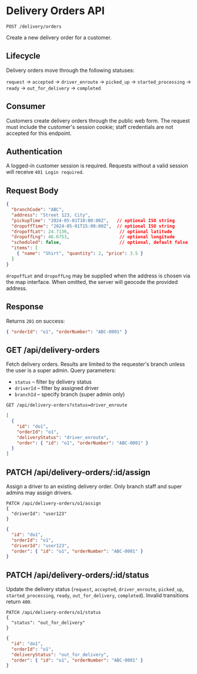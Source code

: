 # Delivery Orders API

`POST /delivery/orders`

Create a new delivery order for a customer.

## Lifecycle

Delivery orders move through the following statuses:

`request` → `accepted` → `driver_enroute` → `picked_up` → `started_processing` → `ready` → `out_for_delivery` → `completed`

## Consumer

Customers create delivery orders through the public web form. The request must
include the customer's session cookie; staff credentials are not accepted for
this endpoint.

## Authentication

A logged-in customer session is required. Requests without a valid session will
receive `401 Login required`.

## Request Body

```json
{
  "branchCode": "ABC",
  "address": "Street 123, City",
  "pickupTime": "2024-05-01T10:00:00Z",   // optional ISO string
  "dropoffTime": "2024-05-01T15:00:00Z",  // optional ISO string
  "dropoffLat": 24.7136,                   // optional latitude
  "dropoffLng": 46.6753,                   // optional longitude
  "scheduled": false,                      // optional, default false
  "items": [
    { "name": "Shirt", "quantity": 2, "price": 3.5 }
  ]
}
```

`dropoffLat` and `dropoffLng` may be supplied when the address is chosen via the
map interface. When omitted, the server will geocode the provided address.

## Response

Returns `201` on success:

```json
{ "orderId": "o1", "orderNumber": "ABC-0001" }
```

## GET /api/delivery-orders

Fetch delivery orders. Results are limited to the requester's branch unless the
user is a super admin. Query parameters:

- `status` – filter by delivery status
- `driverId` – filter by assigned driver
- `branchId` – specify branch (super admin only)

```
GET /api/delivery-orders?status=driver_enroute
```

```json
[
  {
    "id": "do1",
    "orderId": "o1",
    "deliveryStatus": "driver_enroute",
    "order": { "id": "o1", "orderNumber": "ABC-0001" }
  }
]
```

## PATCH /api/delivery-orders/:id/assign

Assign a driver to an existing delivery order. Only branch staff and super
admins may assign drivers.

```
PATCH /api/delivery-orders/o1/assign
{
  "driverId": "user123"
}
```

```json
{
  "id": "do1",
  "orderId": "o1",
  "driverId": "user123",
  "order": { "id": "o1", "orderNumber": "ABC-0001" }
}
```

## PATCH /api/delivery-orders/:id/status

Update the delivery status (`request`, `accepted`, `driver_enroute`,
`picked_up`, `started_processing`, `ready`, `out_for_delivery`, `completed`).
Invalid transitions return `400`.

```
PATCH /api/delivery-orders/o1/status
{
  "status": "out_for_delivery"
}
```

```json
{
  "id": "do1",
  "orderId": "o1",
  "deliveryStatus": "out_for_delivery",
  "order": { "id": "o1", "orderNumber": "ABC-0001" }
}
```
